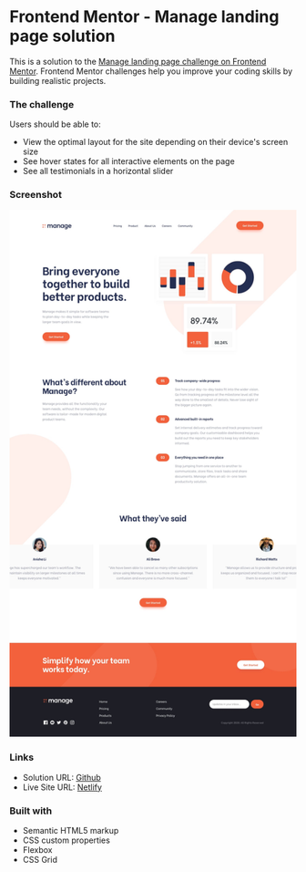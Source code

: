 # Frontend Mentor - Manage landing page solution

This is a solution to the [Manage landing page challenge on Frontend Mentor](https://www.frontendmentor.io/challenges/manage-landing-page-SLXqC6P5). Frontend Mentor challenges help you improve your coding skills by building realistic projects.

### The challenge

Users should be able to:

-   View the optimal layout for the site depending on their device's screen size
-   See hover states for all interactive elements on the page
-   See all testimonials in a horizontal slider

### Screenshot

![](./design/desktop-design.jpg)

### Links

-   Solution URL: [Github](https://github.com/adram3l3ch/manage-landing-page)
-   Live Site URL: [Netlify](https://adramelech-manage-landing-page.netlify.com/)

### Built with

-   Semantic HTML5 markup
-   CSS custom properties
-   Flexbox
-   CSS Grid
